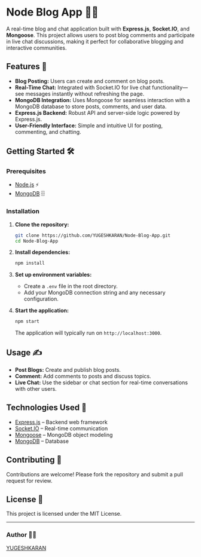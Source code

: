# Node Blog App 📝💬

A real-time blog and chat application built with **Express.js**, **Socket.IO**, and **Mongoose**. This project allows users to post blog comments and participate in live chat discussions, making it perfect for collaborative blogging and interactive communities.

## Features 🚀

- **Blog Posting:** Users can create and comment on blog posts.
- **Real-Time Chat:** Integrated with Socket.IO for live chat functionality—see messages instantly without refreshing the page.
- **MongoDB Integration:** Uses Mongoose for seamless interaction with a MongoDB database to store posts, comments, and user data.
- **Express.js Backend:** Robust API and server-side logic powered by Express.js.
- **User-Friendly Interface:** Simple and intuitive UI for posting, commenting, and chatting.

## Getting Started 🛠️

### Prerequisites

- [Node.js](https://nodejs.org/) ⚡
- [MongoDB](https://www.mongodb.com/) 🗄️

### Installation

1. **Clone the repository:**
   ```bash
   git clone https://github.com/YUGESHKARAN/Node-Blog-App.git
   cd Node-Blog-App
   ```

2. **Install dependencies:**
   ```bash
   npm install
   ```

3. **Set up environment variables:**
   - Create a `.env` file in the root directory.
   - Add your MongoDB connection string and any necessary configuration.

4. **Start the application:**
   ```bash
   npm start
   ```
   The application will typically run on `http://localhost:3000`.

## Usage ✍️

- **Post Blogs:** Create and publish blog posts.
- **Comment:** Add comments to posts and discuss topics.
- **Live Chat:** Use the sidebar or chat section for real-time conversations with other users.

## Technologies Used 🧩

- [Express.js](https://expressjs.com/) – Backend web framework
- [Socket.IO](https://socket.io/) – Real-time communication
- [Mongoose](https://mongoosejs.com/) – MongoDB object modeling
- [MongoDB](https://www.mongodb.com/) – Database

## Contributing 🤝

Contributions are welcome! Please fork the repository and submit a pull request for review.

## License 📄

This project is licensed under the MIT License.

---

### Author 👨‍💻

[YUGESHKARAN](https://github.com/YUGESHKARAN)
